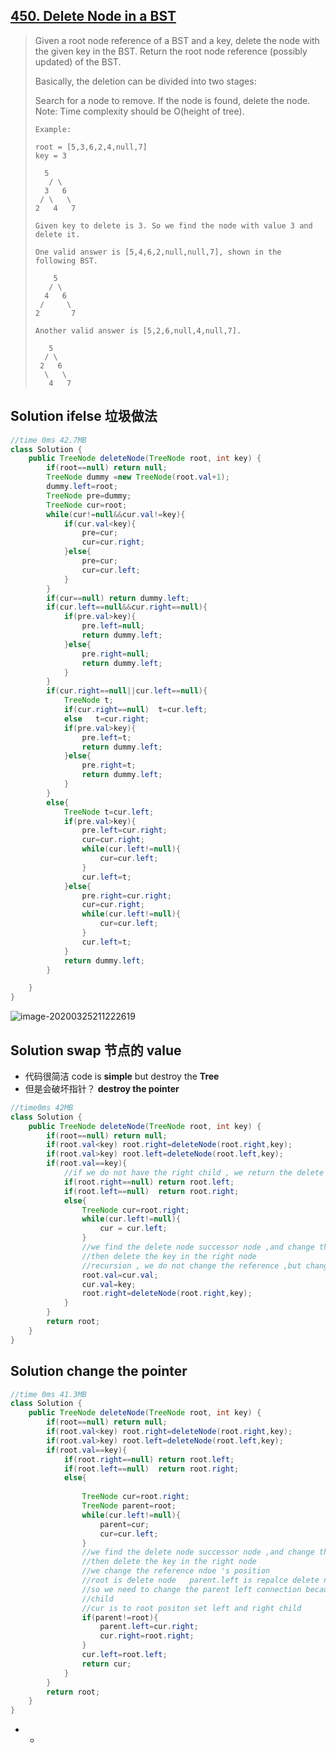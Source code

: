 ## [450. Delete Node in a BST](https://leetcode-cn.com/problems/delete-node-in-a-bst/)

> Given a root node reference of a BST and a key, delete the node with the given key in the BST. Return the root node reference (possibly updated) of the BST.
>
> Basically, the deletion can be divided into two stages:
>
> Search for a node to remove.
> If the node is found, delete the node.
> Note: Time complexity should be O(height of tree).
>
> ```
> Example:
> 
> root = [5,3,6,2,4,null,7]
> key = 3
> 
>  	5
>    / \
>   3   6
>  / \   \
> 2   4   7
> 
> Given key to delete is 3. So we find the node with value 3 and delete it.
> 
> One valid answer is [5,4,6,2,null,null,7], shown in the following BST.
> 
>     5
>    / \
>   4   6
>  /     \
> 2       7
> 
> Another valid answer is [5,2,6,null,4,null,7].
> 
>    5
>   / \
>  2   6
>   \   \
>    4   7
> ```



## Solution ifelse 垃圾做法

```java
//time 0ms 42.7MB
class Solution {
    public TreeNode deleteNode(TreeNode root, int key) {
        if(root==null) return null;
        TreeNode dummy =new TreeNode(root.val+1);
        dummy.left=root;
        TreeNode pre=dummy;
        TreeNode cur=root;
        while(cur!=null&&cur.val!=key){
            if(cur.val<key){
                pre=cur;
                cur=cur.right;
            }else{
                pre=cur;
                cur=cur.left;
            }
        }
        if(cur==null) return dummy.left;
        if(cur.left==null&&cur.right==null){
            if(pre.val>key){
                pre.left=null;
                return dummy.left;
            }else{
                pre.right=null;
                return dummy.left;
            }
        }
        if(cur.right==null||cur.left==null){
            TreeNode t;
            if(cur.right==null)  t=cur.left;
            else   t=cur.right;
            if(pre.val>key){
                pre.left=t;
                return dummy.left;
            }else{
                pre.right=t;
                return dummy.left;
            }
        }
        else{
            TreeNode t=cur.left;
            if(pre.val>key){
                pre.left=cur.right;
                cur=cur.right;
                while(cur.left!=null){
                    cur=cur.left;
                }
                cur.left=t;
            }else{
                pre.right=cur.right;
                cur=cur.right;
                while(cur.left!=null){
                    cur=cur.left;
                }
                cur.left=t;
            }
            return dummy.left;
        }

    }
}
```

![image-20200325211222619](C:\Users\15524\AppData\Roaming\Typora\typora-user-images\image-20200325211222619.png)

## Solution  swap	节点的	value

* 代码很简洁  code is **simple** but destroy the **Tree**
* 但是会破坏指针？ **destroy the pointer** 

```java
//time0ms 42MB
class Solution {
    public TreeNode deleteNode(TreeNode root, int key) {
        if(root==null) return null;
        if(root.val<key) root.right=deleteNode(root.right,key);
        if(root.val>key) root.left=deleteNode(root.left,key);
        if(root.val==key){
            //if we do not have the right child , we return the delete node's left child 
            if(root.right==null) return root.left;
            if(root.left==null)  return root.right;
            else{
                TreeNode cur=root.right;
                while(cur.left!=null){
                    cur = cur.left;
                }
                //we find the delete node successor node ,and change the val of the two
                //then delete the key in the right node 
                //recursion , we do not change the reference ,but change the node 's value 
                root.val=cur.val;
                cur.val=key;
                root.right=deleteNode(root.right,key);
            }
        }
        return root;
    }
}
```

## Solution  change the pointer

```java
//time 0ms 41.3MB
class Solution {
    public TreeNode deleteNode(TreeNode root, int key) {
        if(root==null) return null;
        if(root.val<key) root.right=deleteNode(root.right,key);
        if(root.val>key) root.left=deleteNode(root.left,key);
        if(root.val==key){
            if(root.right==null) return root.left;
            if(root.left==null)  return root.right;
            else{
                
                TreeNode cur=root.right;
                TreeNode parent=root;
                while(cur.left!=null){
                    parent=cur;
                    cur=cur.left;
                }
                //we find the delete node successor node ,and change the val of the two
                //then delete the key in the right node 
                //we change the reference ndoe 's position 
                //root is delete node   parent.left is repalce delete node
                //so we need to change the parent left connection because cur do not have left
                //child 
                //cur is to root positon set left and right child 
                if(parent!=root){
                    parent.left=cur.right;
                    cur.right=root.right;
                }
                cur.left=root.left;
                return cur;
            }
        }
        return root;
    }
}
```

* 
  * 